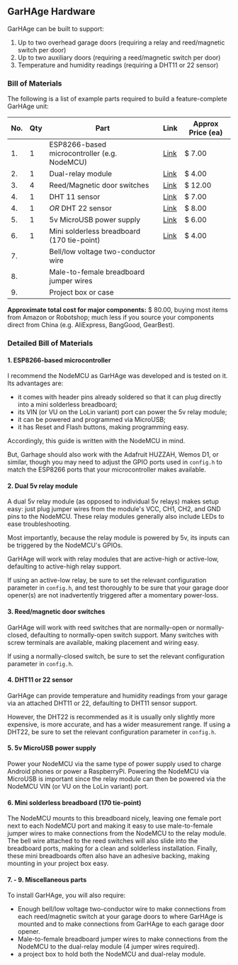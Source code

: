 ## GarHAge Hardware

GarHAge can be built to support:
1. Up to two overhead garage doors (requiring a relay and reed/magnetic switch per door)
1. Up to two auxiliary doors (requiring a reed/magnetic switch per door)
1. Temperature and humidity readings (requiring a DHT11 or 22 sensor) 

### Bill of Materials

The following is a list of example parts required to build a feature-complete GarHAge unit:

| No. | Qty | Part | Link | Approx Price (ea) |
| --- | --- | ---- | ---- | ------------ |
| 1. | 1 | ESP8266-based microcontroller (e.g. NodeMCU) | [Link](https://www.amazon.com/ESP8266-NodeMcu-development-Internet-HONG111/dp/B06XBSV95D/ref=sr_1_6?ie=UTF8&qid=1504449670&sr=8-6&keywords=nodemcu) | $ 7.00 |
| 2. | 1 | Dual-relay module | [Link](http://www.robotshop.com/en/2-channel-5v-relay-module.html) | $ 4.00 |
| 3. | 4 | Reed/Magnetic door switches | [Link](http://a.co/bEomwwP) | $ 12.00 |
| 4. | 1 | DHT 11 sensor | [Link](http://a.co/aSYmtVi) | $ 7.00 |
| 4. | 1 | _OR_ DHT 22 sensor | [Link](http://a.co/fZQ35Ao) | $ 8.00 |
| 5. | 1 | 5v MicroUSB power supply | [Link](http://www.robotshop.com/en/wall-adapter-power-supply-5vdc-2a.html) | $ 6.00 |
| 6. | 1 | Mini solderless breadboard (170 tie-point) | [Link](http://www.robotshop.com/en/170-tie-point-mini-self-adhesive-solderless-breadboard-white.html) | $ 4.00 |
| 7. | | Bell/low voltage two-conductor wire | | |
| 8. | | Male-to-female breadboard jumper wires | | |
| 9. | | Project box or case | | |

**Approximate total cost for major components:** $ 80.00, buying most items from Amazon or Robotshop; much less if you source your components direct from China (e.g. AliExpress, BangGood, GearBest).

### Detailed Bill of Materials

#### 1. ESP8266-based microcontroller

I recommend the NodeMCU as GarHAge was developed and is tested on it. Its advantages are:
- it comes with header pins already soldered so that it can plug directly into a mini solderless breadboard;
- its VIN (or VU on the LoLin variant) port can power the 5v relay module;
- it can be powered and programmed via MicroUSB;
- it has Reset and Flash buttons, making programming easy.

Accordingly, this guide is written with the NodeMCU in mind.

But, Garhage should also work with the Adafruit HUZZAH, Wemos D1, or similar, though you may need to adjust the GPIO ports used in `config.h` to match the ESP8266 ports that your microcontroller makes available.

#### 2. Dual 5v relay module

A dual 5v relay module (as opposed to individual 5v relays) makes setup easy: just plug jumper wires from the module's VCC, CH1, CH2, and GND pins to the NodeMCU. These relay modules generally also include LEDs to ease troubleshooting.

Most importantly, because the relay module is powered by 5v, its inputs can be triggered by the NodeMCU's GPIOs.

GarHAge will work with relay modules that are active-high or active-low, defaulting to active-high relay support.

If using an active-low relay, be sure to set the relevant configuration parameter in `config.h`, and test thoroughly to be sure that your garage door opener(s) are not inadvertently triggered after a momentary power-loss.

#### 3. Reed/magnetic door switches

GarHAge will work with reed switches that are normally-open or normally-closed, defaulting to normally-open switch support. Many switches with screw terminals are available, making placement and wiring easy.

If using a normally-closed switch, be sure to set the relevant configuration parameter in `config.h`.

#### 4. DHT11 or 22 sensor

GarHAge can provide temperature and humidity readings from your garage via an attached DHT11 or 22, defaulting to DHT11 sensor support. 

However, the DHT22 is recommended as it is usually only slightly more expensive, is more accurate, and has a wider measurement range. If using a DHT22, be sure to set the relevant configuration parameter in `config.h`.

#### 5. 5v MicroUSB power supply

Power your NodeMCU via the same type of power supply used to charge Android phones or power a RaspberryPi. Powering the NodeMCU via MicroUSB is important since the relay module can then be powered via the NodeMCU VIN (or VU on the LoLin variant) port.

#### 6. Mini solderless breadboard (170 tie-point)

The NodeMCU mounts to this breadboard nicely, leaving one female port next to each NodeMCU port and making it easy to use male-to-female jumper wires to make connections from the NodeMCU to the relay module. The bell wire attached to the reed switches will also slide into the breadboard ports, making for a clean and solderless installation. Finally, these mini breadboards often also have an adhesive backing, making mounting in your project box easy.

#### 7. - 9. Miscellaneous parts

To install GarHAge, you will also require:
- Enough bell/low voltage two-conductor wire to make connections from each reed/magnetic switch at your garage doors to where GarHAge is mounted and to make connections from GarHAge to each garage door opener.
- Male-to-female breadboard jumper wires to make connections from the NodeMCU to the dual-relay module (4 jumper wires required).
- a project box to hold both the NodeMCU and dual-relay module.
